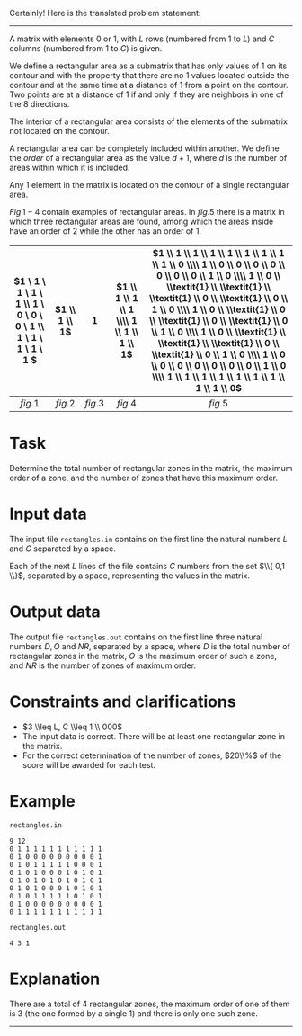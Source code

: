 Certainly! Here is the translated problem statement:

---

A matrix with elements $0$ or $1$, with $L$ rows (numbered from $1$ to $L$) and $C$ columns (numbered from $1$ to $C$) is given.

We define a rectangular area as a submatrix that has only values of $1$ on its contour and with the property that there are no $1$ values located outside the contour and at the same time at a distance of $1$ from a point on the contour. Two points are at a distance of $1$ if and only if they are neighbors in one of the $8$ directions.

The interior of a rectangular area consists of the elements of the submatrix not located on the contour.

A rectangular area can be completely included within another. We define the *order* of a rectangular area as the value $d+1$, where $d$ is the number of areas within which it is included.

Any $1$ element in the matrix is located on the contour of a single rectangular area.

$Fig.1-4$ contain examples of rectangular areas. In $fig.5$ there is a matrix in which three rectangular areas are found, among which the areas inside have an order of $2$ while the other has an order of $1$.

|$1 \\ 1 \\ 1 \\ 1 \\ 1 \\\\ 1 \\ 0 \\ 0 \\ 0 \\ 1 \\\\ 1 \\ 1 \\ 1 \\ 1 \\ 1 $|$1 \\ 1 \\ 1$|$1$|$1 \\ 1 \\ 1 \\ 1 \\\\ 1 \\ 1 \\ 1 \\ 1$|$1 \\ 1 \\ 1 \\ 1 \\ 1 \\ 1 \\ 1 \\ 1 \\ 1 \\ 0 \\\\ 1 \\ 0 \\ 0 \\ 0 \\ 0 \\ 0 \\ 0 \\ 0 \\ 1 \\ 0 \\\\ 1 \\ 0 \\ \\textit{1} \\ \\textit{1} \\ \\textit{1} \\ 0 \\ \\textit{1} \\ 0 \\ 1 \\ 0 \\\\ 1 \\ 0 \\ \\textit{1} \\ 0 \\ \\textit{1} \\ 0 \\ \\textit{1} \\ 0 \\ 1 \\ 0 \\\\ 1 \\ 0 \\ \\textit{1} \\ \\textit{1} \\ \\textit{1} \\ 0 \\ \\textit{1} \\ 0 \\ 1 \\ 0 \\\\ 1 \\ 0 \\ 0 \\ 0 \\ 0 \\ 0 \\ 0 \\ 0 \\ 1 \\ 0 \\\\ 1 \\ 1 \\ 1 \\ 1 \\ 1 \\ 1 \\ 1 \\ 1 \\ 1 \\ 0$|
|:-:|:-:|:-:|:-:|:-:|
|$fig. 1$|$fig. 2$|$fig. 3$|$fig. 4$|$fig. 5$|

# Task

Determine the total number of rectangular zones in the matrix, the maximum order of a zone, and the number of zones that have this maximum order.

# Input data

The input file `rectangles.in` contains on the first line the natural numbers $L$ and $C$ separated by a space.

Each of the next $L$ lines of the file contains $C$ numbers from the set $\\{ 0,1 \\}$, separated by a space, representing the values in the matrix.

# Output data

The output file `rectangles.out` contains on the first line three natural numbers $D, O$ and $NR$, separated by a space, where $D$ is the total number of rectangular zones in the matrix, $O$ is the maximum order of such a zone, and $NR$ is the number of zones of maximum order.

# Constraints and clarifications

* $3 \\leq L, C \\leq 1 \\ 000$
* The input data is correct. There will be at least one rectangular zone in the matrix.
* For the correct determination of the number of zones, $20\\%$ of the score will be awarded for each test.

# Example

`rectangles.in`
```
9 12
0 1 1 1 1 1 1 1 1 1 1 1
0 1 0 0 0 0 0 0 0 0 0 1
0 1 0 1 1 1 1 1 0 0 0 1
0 1 0 1 0 0 0 1 0 1 0 1
0 1 0 1 0 1 0 1 0 1 0 1
0 1 0 1 0 0 0 1 0 1 0 1
0 1 0 1 1 1 1 1 0 1 0 1
0 1 0 0 0 0 0 0 0 0 0 1
0 1 1 1 1 1 1 1 1 1 1 1
```

`rectangles.out`
```
4 3 1
```

# Explanation

There are a total of $4$ rectangular zones, the maximum order of one of them is $3$ (the one formed by a single $1$) and there is only one such zone.

---